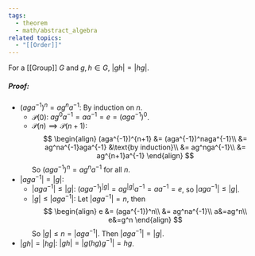 ```yaml
---
tags:
  - theorem
  - math/abstract_algebra
related topics:
  - "[[Order]]"
---
```

For a [[Group]] $G$ and $g,h\in G$, $|gh|=|hg|$.
##### Proof:
- $(aga^{-1})^n=ag^na^{-1}$:
	By induction on $n$.
	- $\mathcal{P}(0)$:
		$ag^0a^{-1}=aa^{-1}=e=(aga^{-1})^0$.
	- $\mathcal{P}(n)\implies\mathcal{P}(n+1)$:
		$$
		\begin{align}
			(aga^{-1})^{n+1} 
			&= (aga^{-1})^naga^{-1}\\
			&= ag^na^{-1}aga^{-1}
				&\text{by induction}\\
			&= ag^nga^{-1}\\
			&= ag^{n+1}a^{-1}
		\end{align}
		$$
	So $(aga^{-1})^n=ag^na^{-1}$ for all $n$.
- $|aga^{−1} | = |g|$:
	- $|aga^{-1}|\leq |g|$:
		$(aga^{-1})^{|g|}=ag^{|g|}a^{-1}=aa^{-1}=e$, so $|aga^{-1}|\leq |g|$.
	- $|g|\leq|aga^{-1}|$:
		Let $|aga^{-1}|=n$, then$$
	\begin{align}
		e &= (aga^{-1})^n\\
		&= ag^na^{-1}\\
		a&=ag^n\\
		e&=g^n
	\end{align}
	$$So $|g|\leq n=|aga^{-1}|$.
	Then $|aga^{−1} | = |g|$.
- $|gh| = |hg|$:
	$|gh|=|g(hg)g^{-1}| = hg$.